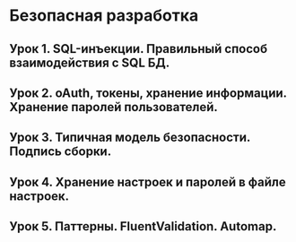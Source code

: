 # Безопасная разработка

## Урок 1. SQL-инъекции. Правильный способ взаимодействия с SQL БД.

## Урок 2. oAuth, токены, хранение информации. Хранение паролей пользователей.

## Урок 3. Типичная модель безопасности. Подпись сборки.

## Урок 4. Хранение настроек и паролей в файле настроек.

## Урок 5. Паттерны. FluentValidation. Automap.